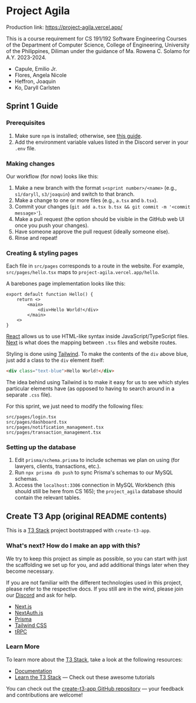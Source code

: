 # Project Agila

Production link: https://project-agila.vercel.app/

This is a course requirement for CS 191/192 Software Engineering Courses of the Department of Computer Science, College of Engineering, University of the Philippines, Diliman under the guidance of Ma. Rowena C. Solamo for A.Y. 2023-2024.

- Capule, Emilio Jr.
- Flores, Angela Nicole
- Heffron, Joaquin
- Ko, Daryll Carlsten

## Sprint 1 Guide

### Prerequisites

1) Make sure `npm` is installed; otherwise, see [this guide](https://docs.npmjs.com/downloading-and-installing-node-js-and-npm).
2) Add the environment variable values listed in the Discord server in your `.env` file.

### Making changes

Our workflow (for now) looks like this:

1) Make a new branch with the format `s<sprint number>/<name>` (e.g., `s1/daryll`, `s3/joaquin`) and switch to that branch.
2) Make a change to one or more files (e.g., `a.tsx` and `b.tsx`).
3) Commit your changes (`git add a.tsx b.tsx && git commit -m '<commit message>'`).
4) Make a pull request (the option should be visible in the GitHub web UI once you push your changes).
5) Have someone approve the pull request (ideally someone else).
6) Rinse and repeat!

### Creating & styling pages

Each file in `src/pages` corresponds to a route in the website. For example, `src/pages/hello.tsx` maps to `project-agila.vercel.app/hello`.

A barebones page implementation looks like this:

```tsx
export default function Hello() {
    return <>
        <main>
            <div>Hello World!</div>
        </main>
    <>
} 
```

[React](https://react.dev/) allows us to use HTML-like syntax inside JavaScript/TypeScript files. [Next](https://nextjs.org/) is what does the mapping between `.tsx` files and website routes.

Styling is done using [Tailwind](https://tailwindcss.com/). To make the contents of the `div` above blue, just add a class to the `div` element itself:

```html
<div class="text-blue">Hello World!</div>
```

The idea behind using Tailwind is to make it easy for us to see which styles particular elements have (as opposed to having to search around in a separate `.css` file). 

For this sprint, we just need to modify the following files:

```
src/pages/login.tsx
src/pages/dashboard.tsx
src/pages/notification_management.tsx
src/pages/transaction_management.tsx
```

### Setting up the database

1) Edit `prisma/schema.prisma` to include schemas we plan on using (for lawyers, clients, transactions, etc.).
2) Run `npx prisma db push` to sync Prisma's schemas to our MySQL schemas.
3) Access the `localhost:3306` connection in MySQL Workbench (this should still be here from CS 165); the `project_agila` database should contain the relevant tables.

## Create T3 App (original README contents)

This is a [T3 Stack](https://create.t3.gg/) project bootstrapped with `create-t3-app`.

### What's next? How do I make an app with this?

We try to keep this project as simple as possible, so you can start with just the scaffolding we set up for you, and add additional things later when they become necessary.

If you are not familiar with the different technologies used in this project, please refer to the respective docs. If you still are in the wind, please join our [Discord](https://t3.gg/discord) and ask for help.

- [Next.js](https://nextjs.org)
- [NextAuth.js](https://next-auth.js.org)
- [Prisma](https://prisma.io)
- [Tailwind CSS](https://tailwindcss.com)
- [tRPC](https://trpc.io)

### Learn More

To learn more about the [T3 Stack](https://create.t3.gg/), take a look at the following resources:

- [Documentation](https://create.t3.gg/)
- [Learn the T3 Stack](https://create.t3.gg/en/faq#what-learning-resources-are-currently-available) — Check out these awesome tutorials

You can check out the [create-t3-app GitHub repository](https://github.com/t3-oss/create-t3-app) — your feedback and contributions are welcome!
